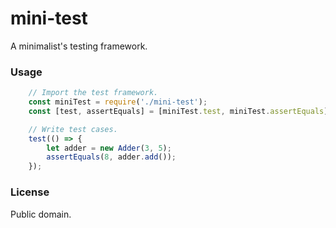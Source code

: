 # mini-test
A minimalist's testing framework.

### Usage
```js
    // Import the test framework.
	const miniTest = require('./mini-test');
	const [test, assertEquals] = [miniTest.test, miniTest.assertEquals];

	// Write test cases.
	test(() => {
		let adder = new Adder(3, 5);
		assertEquals(8, adder.add());
	});
```

### License
Public domain.
